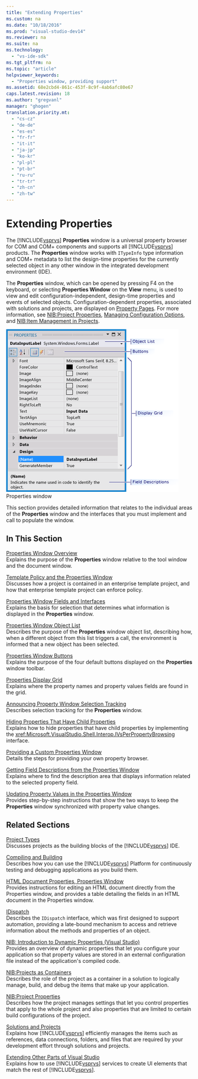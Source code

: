 ```yaml
---
title: "Extending Properties"
ms.custom: na
ms.date: "10/18/2016"
ms.prod: "visual-studio-dev14"
ms.reviewer: na
ms.suite: na
ms.technology: 
  - "vs-ide-sdk"
ms.tgt_pltfrm: na
ms.topic: "article"
helpviewer_keywords: 
  - "Properties window, providing support"
ms.assetid: 68e2cbd4-861c-453f-8c9f-4ab6afc80e67
caps.latest.revision: 18
ms.author: "gregvanl"
manager: "ghogen"
translation.priority.mt: 
  - "cs-cz"
  - "de-de"
  - "es-es"
  - "fr-fr"
  - "it-it"
  - "ja-jp"
  - "ko-kr"
  - "pl-pl"
  - "pt-br"
  - "ru-ru"
  - "tr-tr"
  - "zh-cn"
  - "zh-tw"
---
```

# Extending Properties
The [!INCLUDE[vsprvs](../codequality/includes/vsprvs_md.md)] **Properties** window is a universal property browser for COM and COM+ components and supports all [!INCLUDE[vsprvs](../codequality/includes/vsprvs_md.md)] products. The **Properties** window works with `ITypeInfo` type information and COM+ metadata to list the design-time properties for the currently selected object in any other window in the integrated development environment (IDE).  
  
 The **Properties** window, which can be opened by pressing F4 on the keyboard, or selecting **Properties Window** on the **View** menu, is used to view and edit configuration-independent, design-time properties and events of selected objects. Configuration-dependent properties, associated with solutions and projects, are displayed on [Property Pages](../extensibility/property-pages.md). For more information, see [NIB:Project Properties](http://msdn.microsoft.com/en-us/fb126574-24ad-4c96-9b2b-6e1f3879ba50), [Managing Configuration Options](../extensibility/managing-configuration-options.md), and [NIB:Item Management in Projects](http://msdn.microsoft.com/en-us/762e606b-7f44-4b66-97a1-e30a703654a0).  
  
 ![Properties Window Overview](../extensibility/media/vspropertieswindow.png "vsPropertiesWindow")  
Properties window  
  
 This section provides detailed information that relates to the individual areas of the **Properties** window and the interfaces that you must implement and call to populate the window.  
  
## In This Section  
 [Properties Window Overview](../extensibility/properties-window-overview.md)  
 Explains the purpose of the **Properties** window relative to the tool window and the document window.  
  
 [Template Policy and the Properties Window](../extensibility/template-policy-and-the-properties-window.md)  
 Discusses how a project is contained in an enterprise template project, and how that enterprise template project can enforce policy.  
  
 [Properties Window Fields and Interfaces](../extensibility/properties-window-fields-and-interfaces.md)  
 Explains the basis for selection that determines what information is displayed in the **Properties** window.  
  
 [Properties Window Object List](../extensibility/properties-window-object-list.md)  
 Describes the purpose of the **Properties** window object list, describing how, when a different object from this list triggers a call, the environment is informed that a new object has been selected.  
  
 [Properties Window Buttons](../extensibility/properties-window-buttons.md)  
 Explains the purpose of the four default buttons displayed on the **Properties** window toolbar.  
  
 [Properties Display Grid](../extensibility/properties-display-grid.md)  
 Explains where the property names and property values fields are found in the grid.  
  
 [Announcing Property Window Selection Tracking](../misc/announcing-property-window-selection-tracking.md)  
 Describes selection tracking for the **Properties** window.  
  
 [Hiding Properties That Have Child Properties](../misc/hiding-properties-that-have-child-properties.md)  
 Explains how to hide properties that have child properties by implementing the <xref:Microsoft.VisualStudio.Shell.Interop.IVsPerPropertyBrowsing> interface.  
  
 [Providing a Custom Properties Window](../misc/providing-a-custom-properties-window.md)  
 Details the steps for providing your own property browser.  
  
 [Getting Field Descriptions from the Properties Window](../misc/getting-field-descriptions-from-the-properties-window.md)  
 Explains where to find the description area that displays information related to the selected property field.  
  
 [Updating Property Values in the Properties Window](../misc/updating-property-values-in-the-properties-window.md)  
 Provides step-by-step instructions that show the two ways to keep the **Properties** window synchronized with property value changes.  
  
## Related Sections  
 [Project Types](../extensibility/project-types.md)  
 Discusses projects as the building blocks of the [!INCLUDE[vsprvs](../codequality/includes/vsprvs_md.md)] IDE.  
  
 [Compiling and Building](../ide/compiling-and-building-in-visual-studio.md)  
 Describes how you can use the [!INCLUDE[vsprvs](../codequality/includes/vsprvs_md.md)] Platform for continuously testing and debugging applications as you build them.  
  
 [HTML Document Properties, Properties Window](../Topic/HTML%20Document%20Properties,%20Properties%20Window.md)  
 Provides instructions for editing an HTML document directly from the Properties window, and provides a table detailing the fields in an HTML document in the Properties window.  
  
 [IDispatch](http://msdn.microsoft.com/en-us/ebbff4bc-36b2-4861-9efa-ffa45e013eb5)  
 Describes the `IDispatch` interface, which was first designed to support automation, providing a late-bound mechanism to access and retrieve information about the methods and properties of an object.  
  
 [NIB: Introduction to Dynamic Properties (Visual Studio)](http://msdn.microsoft.com/en-us/f5102027-1431-4195-ae40-9b991de46d3a)  
 Provides an overview of dynamic properties that let you configure your application so that property values are stored in an external configuration file instead of the application's compiled code.  
  
 [NIB:Projects as Containers](http://msdn.microsoft.com/en-us/87d40f63-f487-4767-8963-64beec27ba1b)  
 Describes the role of the project as a container in a solution to logically manage, build, and debug the items that make up your application.  
  
 [NIB:Project Properties](http://msdn.microsoft.com/en-us/fb126574-24ad-4c96-9b2b-6e1f3879ba50)  
 Describes how the project manages settings that let you control properties that apply to the whole project and also properties that are limited to certain build configurations of the project.  
  
 [Solutions and Projects](../ide/solutions-and-projects-in-visual-studio.md)  
 Explains how [!INCLUDE[vsprvs](../codequality/includes/vsprvs_md.md)] efficiently manages the items such as references, data connections, folders, and files that are required by your development effort through solutions and projects.  
  
 [Extending Other Parts of Visual Studio](../extensibility/extending-other-parts-of-visual-studio.md)  
 Explains how to use [!INCLUDE[vsprvs](../codequality/includes/vsprvs_md.md)] services to create UI elements that match the rest of [!INCLUDE[vsprvs](../codequality/includes/vsprvs_md.md)].